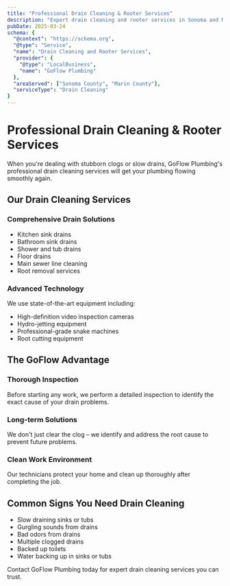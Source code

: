 ```yaml
---
title: "Professional Drain Cleaning & Rooter Services"
description: "Expert drain cleaning and rooter services in Sonoma and Marin County. We clear tough clogs and tree root intrusions quickly and effectively."
pubDate: 2025-03-24
schema: {
  "@context": "https://schema.org",
  "@type": "Service",
  "name": "Drain Cleaning and Rooter Services",
  "provider": {
    "@type": "LocalBusiness",
    "name": "GoFlow Plumbing"
  },
  "areaServed": ["Sonoma County", "Marin County"],
  "serviceType": "Drain Cleaning"
}
---
```


# Professional Drain Cleaning & Rooter Services

When you're dealing with stubborn clogs or slow drains, GoFlow Plumbing's professional drain cleaning services will get your plumbing flowing smoothly again.

## Our Drain Cleaning Services

### Comprehensive Drain Solutions
- Kitchen sink drains
- Bathroom sink drains
- Shower and tub drains
- Floor drains
- Main sewer line cleaning
- Root removal services

### Advanced Technology
We use state-of-the-art equipment including:
- High-definition video inspection cameras
- Hydro-jetting equipment
- Professional-grade snake machines
- Root cutting equipment

## The GoFlow Advantage

### Thorough Inspection
Before starting any work, we perform a detailed inspection to identify the exact cause of your drain problems.

### Long-term Solutions
We don't just clear the clog – we identify and address the root cause to prevent future problems.

### Clean Work Environment
Our technicians protect your home and clean up thoroughly after completing the job.

## Common Signs You Need Drain Cleaning

- Slow draining sinks or tubs
- Gurgling sounds from drains
- Bad odors from drains
- Multiple clogged drains
- Backed up toilets
- Water backing up in sinks or tubs

Contact GoFlow Plumbing today for expert drain cleaning services you can trust.
